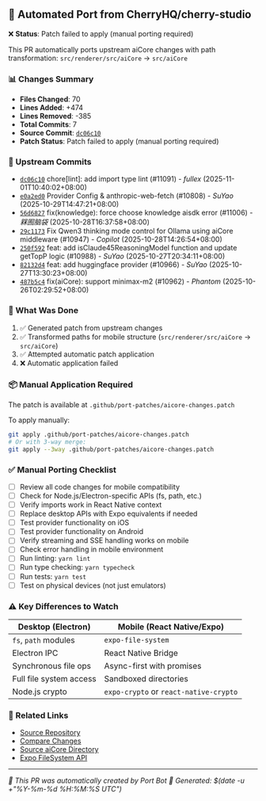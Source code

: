## 🤖 Automated Port from CherryHQ/cherry-studio

❌ **Status**: Patch failed to apply (manual porting required)

This PR automatically ports upstream aiCore changes with path transformation:
`src/renderer/src/aiCore` → `src/aiCore`

### 📊 Changes Summary

- **Files Changed**: 70
- **Lines Added**: +474
- **Lines Removed**: -385
- **Total Commits**: 7
- **Source Commit**: [`dc06c10`](https://github.com/CherryHQ/cherry-studio/commit/dc06c103e0e1ea93c66fec586df665a6c4a42194)
- **Patch Status**: Patch failed to apply (manual porting required)

### 📝 Upstream Commits

- [`dc06c10`](https://github.com/CherryHQ/cherry-studio/commit/dc06c103e0e1ea93c66fec586df665a6c4a42194) chore[lint]: add import type lint (#11091) - *fullex* (2025-11-01T10:40:02+08:00)
- [`e0a2ed0`](https://github.com/CherryHQ/cherry-studio/commit/e0a2ed04810f424b2606cf3ec32a0abfdcdcac48) Provider Config & anthropic-web-fetch (#10808) - *SuYao* (2025-10-29T14:47:21+08:00)
- [`56d6827`](https://github.com/CherryHQ/cherry-studio/commit/56d68276e15481e6800ae7ae9434ae648e17d7a8) fix(knowledge): force choose knowledge aisdk error (#11006) - *槑囿脑袋* (2025-10-28T16:37:58+08:00)
- [`29c1173`](https://github.com/CherryHQ/cherry-studio/commit/29c11733654da645d3cfc0afea9279a76b3b23d9) Fix Qwen3 thinking mode control for Ollama using aiCore middleware (#10947) - *Copilot* (2025-10-28T14:26:54+08:00)
- [`250f592`](https://github.com/CherryHQ/cherry-studio/commit/250f59234b472ac1c66551e8ad4683a03d663cb2) feat: add isClaude45ReasoningModel function and update getTopP logic (#10988) - *SuYao* (2025-10-27T20:34:11+08:00)
- [`82132d4`](https://github.com/CherryHQ/cherry-studio/commit/82132d479a195f82a62de9521b3491c718e0a6f2) feat: add huggingface provider (#10966) - *SuYao* (2025-10-27T13:30:23+08:00)
- [`487b5c4`](https://github.com/CherryHQ/cherry-studio/commit/487b5c4d8abc7a513dfe3717a716d348b5b0237a) fix(aiCore): support minimax-m2 (#10962) - *Phantom* (2025-10-26T02:29:52+08:00)

### 🔧 What Was Done

1. ✅ Generated patch from upstream changes
2. ✅ Transformed paths for mobile structure (`src/renderer/src/aiCore` → `src/aiCore`)
3. ✅ Attempted automatic patch application
4. ❌ Automatic application failed

### 📦 Manual Application Required

The patch is available at `.github/port-patches/aicore-changes.patch`

To apply manually:
```bash
git apply .github/port-patches/aicore-changes.patch
# Or with 3-way merge:
git apply --3way .github/port-patches/aicore-changes.patch
```

### ✅ Manual Porting Checklist

- [ ] Review all code changes for mobile compatibility
- [ ] Check for Node.js/Electron-specific APIs (fs, path, etc.)
- [ ] Verify imports work in React Native context
- [ ] Replace desktop APIs with Expo equivalents if needed
- [ ] Test provider functionality on iOS
- [ ] Test provider functionality on Android
- [ ] Verify streaming and SSE handling works on mobile
- [ ] Check error handling in mobile environment
- [ ] Run linting: `yarn lint`
- [ ] Run type checking: `yarn typecheck`
- [ ] Run tests: `yarn test`
- [ ] Test on physical devices (not just emulators)

### ⚠️ Key Differences to Watch

| Desktop (Electron) | Mobile (React Native/Expo) |
|-------------------|---------------------------|
| `fs`, `path` modules | `expo-file-system` |
| Electron IPC | React Native Bridge |
| Synchronous file ops | Async-first with promises |
| Full file system access | Sandboxed directories |
| Node.js crypto | `expo-crypto` or `react-native-crypto` |

### 🔗 Related Links

- [Source Repository](https://github.com/CherryHQ/cherry-studio)
- [Compare Changes](https://github.com/CherryHQ/cherry-studio/compare/1f0fd8215a7cbb56205d77ab9bcc6f646a1ea052...dc06c103e0e1ea93c66fec586df665a6c4a42194)
- [Source aiCore Directory](https://github.com/CherryHQ/cherry-studio/tree/main/src/renderer/src/aiCore)
- [Expo FileSystem API](https://docs.expo.dev/versions/latest/sdk/filesystem/)

---

*🤖 This PR was automatically created by Port Bot*
*📅 Generated: $(date -u +"%Y-%m-%d %H:%M:%S UTC")*

